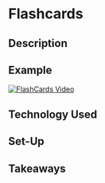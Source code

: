 # Flashcards

## Description

## Example

[![FlashCards Video](https://user-images.githubusercontent.com/74210902/195671107-2b83a58f-2355-4243-a36e-7bf1691ac482.png)](https://loom.com/share/7011ab8c41fc40b08154b309c063a097)

## Technology Used

## Set-Up

## Takeaways
